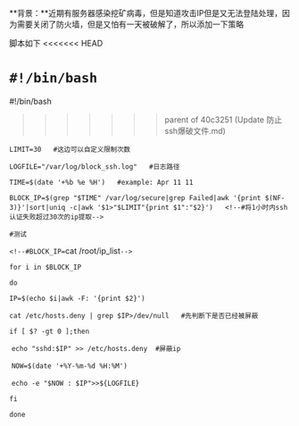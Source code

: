 **背景：**近期有服务器感染挖矿病毒，但是知道攻击IP但是又无法登陆处理，因为需要关闭了防火墙，但是又怕有一天被破解了，所以添加一下策略

脚本如下
<<<<<<< HEAD

`#!/bin/bash`
=======
#!/bin/bash
>>>>>>> parent of 40c3251 (Update 防止ssh爆破文件.md)

`LIMIT=30   #这边可以自定义限制次数`

`LOGFILE="/var/log/block_ssh.log"   #日志路径`

`TIME=$(date '+%b %e %H')   #example: Apr 11 11`

`BLOCK_IP=$(grep "$TIME" /var/log/secure|grep Failed|awk '{print $(NF-3)}'|sort|uniq -c|awk '$1>"$LIMIT"{print $1":"$2}')   <!--#将1小时内ssh认证失败超过30次的ip提取-->`

`#测试`

`<!--#BLOCK_IP=`cat /root/ip_list`-->`

`for i in $BLOCK_IP`

`do`

   `IP=$(echo $i|awk -F: '{print $2}')`

   `cat /etc/hosts.deny | grep $IP>/dev/null   #先判断下是否已经被屏蔽`

   `if [ $? -gt 0 ];then`

​     `echo "sshd:$IP" >> /etc/hosts.deny  #屏蔽ip`

​     `NOW=$(date '+%Y-%m-%d %H:%M')`

​     `echo -e "$NOW : $IP">>${LOGFILE}`

   `fi`

`done`

